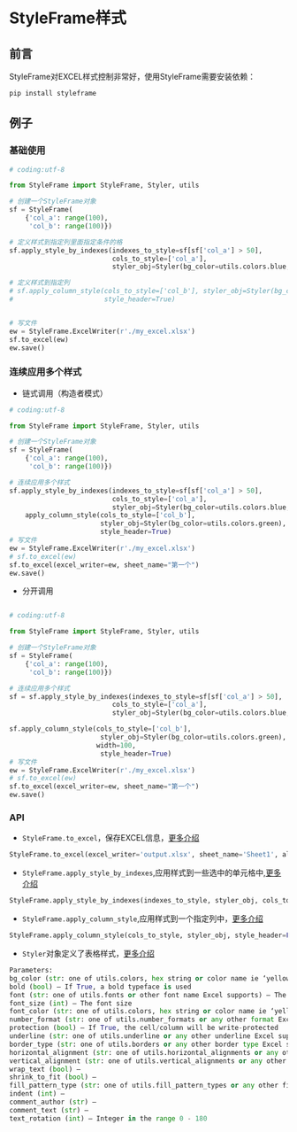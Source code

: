 # StyleFrame样式


## 前言

StyleFrame对EXCEL样式控制非常好，使用StyleFrame需要安装依赖：  

```bash 
pip install styleframe
```

## 例子 

### 基础使用   

```py 
# coding:utf-8

from StyleFrame import StyleFrame, Styler, utils

# 创建一个StyleFrame对象
sf = StyleFrame(
    {'col_a': range(100),
     'col_b': range(100)})

# 定义样式到指定列里面指定条件的格
sf.apply_style_by_indexes(indexes_to_style=sf[sf['col_a'] > 50],
                          cols_to_style=['col_a'],
                          styler_obj=Styler(bg_color=utils.colors.blue, bold=True, font_size=10))

# 定义样式到指定列
# sf.apply_column_style(cols_to_style=['col_b'], styler_obj=Styler(bg_color=utils.colors.green),
#                       style_header=True)


# 写文件
ew = StyleFrame.ExcelWriter(r'./my_excel.xlsx')
sf.to_excel(ew)
ew.save()

```

### 连续应用多个样式   

* 链式调用（构造者模式）

```py   
# coding:utf-8

from StyleFrame import StyleFrame, Styler, utils

# 创建一个StyleFrame对象
sf = StyleFrame(
    {'col_a': range(100),
     'col_b': range(100)})

# 连续应用多个样式
sf.apply_style_by_indexes(indexes_to_style=sf[sf['col_a'] > 50],
                          cols_to_style=['col_a'],
                          styler_obj=Styler(bg_color=utils.colors.blue, bold=True, font_size=10)).\
    apply_column_style(cols_to_style=['col_b'],
                       styler_obj=Styler(bg_color=utils.colors.green),
                       style_header=True)
# 写文件
ew = StyleFrame.ExcelWriter(r'./my_excel.xlsx')
# sf.to_excel(ew)
sf.to_excel(excel_writer=ew, sheet_name="第一个")
ew.save()
```

* 分开调用  

```py 

# coding:utf-8

from StyleFrame import StyleFrame, Styler, utils

# 创建一个StyleFrame对象
sf = StyleFrame(
    {'col_a': range(100),
     'col_b': range(100)})

# 连续应用多个样式
sf = sf.apply_style_by_indexes(indexes_to_style=sf[sf['col_a'] > 50],
                          cols_to_style=['col_a'],
                          styler_obj=Styler(bg_color=utils.colors.blue, bold=True, font_size=10))

sf.apply_column_style(cols_to_style=['col_b'],
                       styler_obj=Styler(bg_color=utils.colors.green),
                      width=100,
                       style_header=True)
# 写文件
ew = StyleFrame.ExcelWriter(r'./my_excel.xlsx')
# sf.to_excel(ew)
sf.to_excel(excel_writer=ew, sheet_name="第一个")
ew.save()


```

### API  

* ``StyleFrame.to_excel``，保存EXCEL信息，[更多介绍](https://styleframe.readthedocs.io/en/latest/api_documentation.html#StyleFrame.StyleFrame.to_excel)

```py 
StyleFrame.to_excel(excel_writer='output.xlsx', sheet_name='Sheet1', allow_protection=False, right_to_left=False, columns_to_hide=None, row_to_add_filters=None, columns_and_rows_to_freeze=None, best_fit=None)
```


* ``StyleFrame.apply_style_by_indexes``,应用样式到一些选中的单元格中,[更多介绍](https://styleframe.readthedocs.io/en/latest/api_documentation.html#StyleFrame.StyleFrame.apply_style_by_indexes)

```py 
StyleFrame.apply_style_by_indexes(indexes_to_style, styler_obj, cols_to_style=None, height=None, complement_style=None, complement_height=None, overwrite_default_style=True)
```

* ``StyleFrame.apply_column_style``,应用样式到一个指定列中，[更多介绍](https://styleframe.readthedocs.io/en/latest/api_documentation.html#StyleFrame.StyleFrame.apply_column_style)   

```py 
StyleFrame.apply_column_style(cols_to_style, styler_obj, style_header=False, use_default_formats=True, width=None, overwrite_default_style=True)
```

* ``Styler``对象定义了表格样式，[更多介绍](https://styleframe.readthedocs.io/en/latest/api_documentation.html#Styler)

```py 
Parameters:	
bg_color (str: one of utils.colors, hex string or color name ie ‘yellow’ Excel supports) – The background color
bold (bool) – If True, a bold typeface is used
font (str: one of utils.fonts or other font name Excel supports) – The font to use
font_size (int) – The font size
font_color (str: one of utils.colors, hex string or color name ie ‘yellow’ Excel supports) – The font color
number_format (str: one of utils.number_formats or any other format Excel supports) – The format of the cell’s value
protection (bool) – If True, the cell/column will be write-protected
underline (str: one of utils.underline or any other underline Excel supports) – The underline type
border_type (str: one of utils.borders or any other border type Excel supports) – The border type
horizontal_alignment (str: one of utils.horizontal_alignments or any other horizontal alignment Excel supports) – Text’s horizontal alignment
vertical_alignment (str: one of utils.vertical_alignments or any other vertical alignment Excel supports) – Text’s vertical alignment
wrap_text (bool) –
shrink_to_fit (bool) –
fill_pattern_type (str: one of utils.fill_pattern_types or any other fill pattern type Excel supports) – Cells’s fill pattern type
indent (int) –
comment_author (str) –
comment_text (str) –
text_rotation (int) – Integer in the range 0 - 180
```
